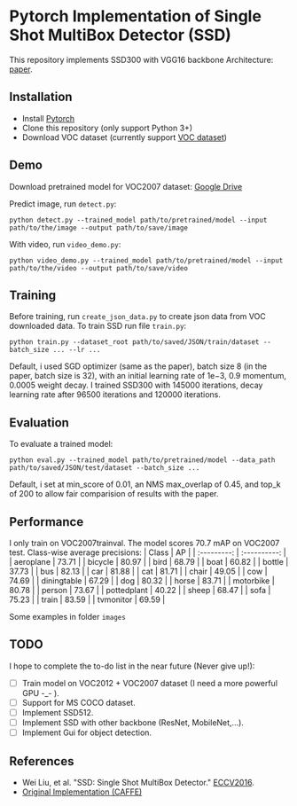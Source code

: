 # Pytorch Implementation of Single Shot MultiBox Detector (SSD)

This repository implements SSD300 with VGG16 backbone Architecture: [paper](https://arxiv.org/abs/1512.02325).

## Installation

* Install [Pytorch](https://pytorch.org/)
* Clone this repository (only support Python 3+)
* Download VOC dataset (currently support [VOC dataset](http://host.robots.ox.ac.uk/pascal/VOC/))

## Demo
Download pretrained model for VOC2007 dataset: [Google Drive](https://drive.google.com/file/d/1-4-k0vQD5nc_oU07J3jjVtek7R_UdPVk/view?usp=sharing)

Predict image, run `detect.py`:
```
python detect.py --trained_model path/to/pretrained/model --input path/to/the/image --output path/to/save/image
```

With video, run `video_demo.py`:
```
python video_demo.py --trained_model path/to/pretrained/model --input path/to/the/video --output path/to/save/video
```

## Training
Before training, run `create_json_data.py` to create json data from VOC downloaded data.
To train SSD run file `train.py`:
```
python train.py --dataset_root path/to/saved/JSON/train/dataset --batch_size ... --lr ...
```
Default, i used SGD optimizer (same as the paper), batch size 8 (in the paper, batch size is 32), with an initial learning rate of 1e−3, 0.9 momentum, 0.0005 weight decay. I trained SSD300 with 145000 iterations, decay learning rate after 96500 iterations and 120000 iterations. 

## Evaluation
To evaluate a trained model:
```
python eval.py --trained_model path/to/pretrained/model --data_path path/to/saved/JSON/test/dataset --batch_size ...
```
Default, i set at min_score of 0.01, an NMS max_overlap of 0.45, and top_k of 200 to allow fair comparision of results with the paper.

## Performance
I only train on VOC2007trainval. The model scores 70.7 mAP on VOC2007 test.
Class-wise average precisions:
|  Class      |      AP      |
| :---------: | :----------: |
|  aeroplane  |    73.71     |
|   bicycle   |    80.97     |
|    bird     |    68.79     |
|    boat     |    60.82     |
|   bottle    |    37.73     |
|    bus      |    82.13     |
|    car	    |    81.88     |
|    cat      |    81.71     |
|   chair     |    49.05     |
|    cow      |    74.69     |
| diningtable |    67.29     |
|    dog      |    80.32     |
|    horse    |    83.71     |
|  motorbike  |    80.78     |
|   person    |    73.67     |
| pottedplant	|    40.22     |
|    sheep    |    68.47     |
|    sofa     |    75.23     |
|   train     |    83.59     |
|  tvmonitor  |    69.59     |

Some examples in folder `images`
## TODO 
I hope to complete the to-do list in the near future (Never give up!):

* [ ] Train model on VOC2012 + VOC2007 dataset (I need a more powerful GPU -_- ).
* [ ] Support for MS COCO dataset.
* [ ] Implement SSD512.
* [ ] Implement SSD with other backbone (ResNet, MobileNet,...).
* [ ] Implement Gui for object detection.

## References
- Wei Liu, et al. "SSD: Single Shot MultiBox Detector." [ECCV2016]((http://arxiv.org/abs/1512.02325)).
- [Original Implementation (CAFFE)](https://github.com/weiliu89/caffe/tree/ssd)
